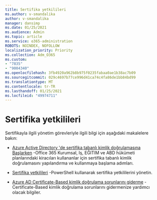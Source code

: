 ```yaml
---
title: Sertifika yetkilileri
ms.author: v-smandalika
author: v-smandalika
manager: dansimp
ms.date: 01/25/2021
ms.audience: Admin
ms.topic: article
ms.service: o365-administration
ROBOTS: NOINDEX, NOFOLLOW
localization_priority: Priority
ms.collection: Adm_O365
ms.custom:
- "7835"
- "9004340"
ms.openlocfilehash: 3fb4920a962b8b975f0235fabaa0ae1b38ac7b09
ms.sourcegitcommit: 029c4697b77ce996d41ca74c4fa86de1bb84bd99
ms.translationtype: MT
ms.contentlocale: tr-TR
ms.lasthandoff: 01/25/2021
ms.locfileid: "49974711"
---
```

# <a name="certificate-authorities"></a>Sertifika yetkilileri

Sertifikayla ilgili yönetim görevleriyle ilgili bilgi için aşağıdaki makalelere bakın:

- [Azure Active Directory 'de sertifika tabanlı kimlik doğrulamasına Başlarken](https://docs.microsoft.com/azure/active-directory/authentication/active-directory-certificate-based-authentication-get-started#:~:text=Certificate-based)  -Office 365 Kurumsal, Iş, EĞITIM ve ABD hükümeti planlarındaki kiracıları kullananlar için sertifika tabanlı kimlik doğrulamasını yapılandırma ve kullanmaya başlama adımları.

- [Sertifika yetkilileri](https://docs.microsoft.com/powershell/module/azuread)  -PowerShell kullanarak sertifika yetkililerini yönetin.

- [Azure AD Certificate-Based kimlik doğrulama sorunlarını giderme](https://docs.microsoft.com/troubleshoot/azure/active-directory/certificate-based-authenticate-issue)  -Certificate-Based kimlik doğrulama sorunlarını gidermenize yardımcı olacak bilgiler.



